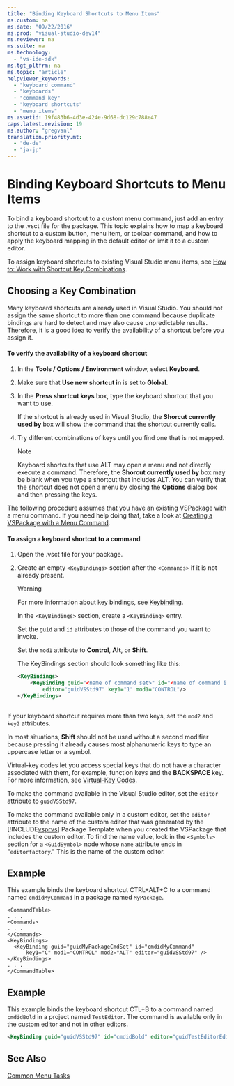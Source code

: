 ```yaml
---
title: "Binding Keyboard Shortcuts to Menu Items"
ms.custom: na
ms.date: "09/22/2016"
ms.prod: "visual-studio-dev14"
ms.reviewer: na
ms.suite: na
ms.technology: 
  - "vs-ide-sdk"
ms.tgt_pltfrm: na
ms.topic: "article"
helpviewer_keywords: 
  - "keyboard command"
  - "keyboards"
  - "command key"
  - "keyboard shortcuts"
  - "menu items"
ms.assetid: 19f483b6-4d3e-424e-9d68-dc129c788e47
caps.latest.revision: 19
ms.author: "gregvanl"
translation.priority.mt: 
  - "de-de"
  - "ja-jp"
---
```

# Binding Keyboard Shortcuts to Menu Items
To bind a keyboard shortcut to a custom menu command, just add an entry to the .vsct file for the package. This topic explains how to map a keyboard shortcut to a custom button, menu item, or toolbar command, and how to apply the keyboard mapping in the default editor or limit it to a custom editor.  
  
 To assign keyboard shortcuts to existing Visual Studio menu items, see [How to: Work with Shortcut Key Combinations](../vs140/identifying-and-customizing-keyboard-shortcuts-in-visual-studio.md).  
  
## Choosing a Key Combination  
 Many keyboard shortcuts are already used in Visual Studio. You should not assign the same shortcut to more than one command because duplicate bindings are hard to detect and may also cause unpredictable results. Therefore, it is a good idea to verify the availability of a shortcut before you assign it.  
  
#### To verify the availability of a keyboard shortcut  
  
1.  In the **Tools / Options / Environment** window, select **Keyboard**.  
  
2.  Make sure that **Use new shortcut in** is set to **Global**.  
  
3.  In the **Press shortcut keys** box, type the keyboard shortcut that you want to use.  
  
     If the shortcut is already used in Visual Studio, the **Shorcut currently used by** box will show the command that the shortcut currently calls.  
  
4.  Try different combinations of keys until you find one that is not mapped.  
  
    > [!NOTE]
    >  Keyboard shortcuts that use ALT may open a menu and not directly execute a command. Therefore, the **Shorcut currently used by** box may be blank when you type a shortcut that includes ALT. You can verify that the shortcut does not open a menu by closing the **Options** dialog box and then pressing the keys.  
  
 The following procedure assumes that you have an existing VSPackage with a menu command. If you need help doing that, take a look at [Creating a VSPackage with a Menu Command](../vs140/creating-an-extension-with-a-menu-command.md).  
  
#### To assign a keyboard shortcut to a command  
  
1.  Open the .vsct file for your package.  
  
2.  Create an empty `<KeyBindings>` section after the `<Commands>` if it is not already present.  
  
    > [!WARNING]
    >  For more information about key bindings, see [Keybinding](../vs140/keybinding-element.md).  
  
     In the `<KeyBindings>` section, create a `<KeyBinding>` entry.  
  
     Set the `guid`  and  `id` attributes to those of the command you want to invoke.  
  
     Set the `mod1` attribute to **Control**, **Alt**, or **Shift**.  
  
     The KeyBindings section should look something like this:  
  
    ```xml  
    <KeyBindings>  
        <KeyBinding guid="<name of command set>" id="<name of command id>"  
            editor="guidVSStd97" key1="1" mod1="CONTROL"/>  
    </KeyBindings>  
  
    ```  
  
 If your keyboard shortcut requires more than two keys, set the `mod2` and `key2` attributes.  
  
 In most situations, **Shift** should not be used without a second modifier because pressing it already causes most alphanumeric keys to type an uppercase letter or a symbol.  
  
 Virtual-key codes let you access special keys that do not have a character associated with them, for example, function keys and the **BACKSPACE** key. For more information, see [Virtual-Key Codes](http://go.microsoft.com/fwlink/?LinkID=105932).  
  
 To make the command available in the Visual Studio editor, set the `editor` attribute to `guidVSStd97`.  
  
 To make the command available only in a custom editor, set the `editor` attribute to the name of the custom editor that was generated by the [!INCLUDE[vsprvs](../vs140/includes/vsprvs_md.md)] Package Template when you created the VSPackage that includes the custom editor. To find the name value, look in the `<Symbols>` section for a `<GuidSymbol>` node whose `name` attribute ends in "`editorfactory`." This is the name of the custom editor.  
  
## Example  
 This example binds the keyboard shortcut CTRL+ALT+C to a command named `cmdidMyCommand` in a package named `MyPackage`.  
  
```  
<CommandTable>  
. . .  
<Commands>  
. . .  
</Commands>  
<KeyBindings>  
  <KeyBinding guid="guidMyPackageCmdSet" id="cmdidMyCommand"   
      key1="C" mod1="CONTROL" mod2="ALT" editor="guidVSStd97" />  
</KeyBindings>  
. . .  
</CommandTable>  
```  
  
## Example  
 This example binds the keyboard shortcut CTL+B to a command named `cmdidBold` in a project named `TestEditor`. The command is available only in the custom editor and not in other editors.  
  
```xml  
<KeyBinding guid="guidVSStd97" id="cmdidBold" editor="guidTestEditorEditorFactory" key1="B" mod1="Control" />  
```  
  
## See Also  
 [Common Menu Tasks](../vs140/extending-menus-and-commands.md)